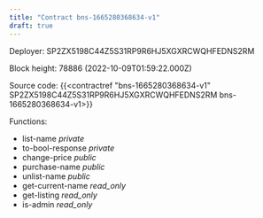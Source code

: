 ```yaml
---
title: "Contract bns-1665280368634-v1"
draft: true
---
```

Deployer: SP2ZX5198C44Z5S31RP9R6HJ5XGXRCWQHFEDNS2RM


 



Block height: 78886 (2022-10-09T01:59:22.000Z)

Source code: {{<contractref "bns-1665280368634-v1" SP2ZX5198C44Z5S31RP9R6HJ5XGXRCWQHFEDNS2RM bns-1665280368634-v1>}}

Functions:

* list-name _private_
* to-bool-response _private_
* change-price _public_
* purchase-name _public_
* unlist-name _public_
* get-current-name _read_only_
* get-listing _read_only_
* is-admin _read_only_
